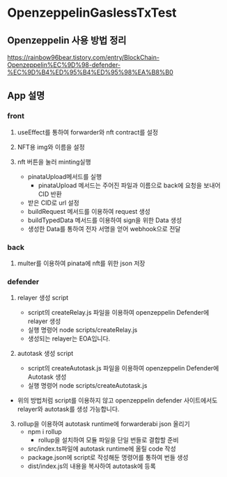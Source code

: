# OpenzeppelinGaslessTxTest

## Openzeppelin 사용 방법 정리

https://rainbow96bear.tistory.com/entry/BlockChain-Openzeppelin%EC%9D%98-defender-%EC%9D%B4%ED%95%B4%ED%95%98%EA%B8%B0

## App 설명
### front

1. useEffect를 통하여 forwarder와 nft contract를 설정

2. NFT용 img와 이름을 설정

3. nft 버튼을 눌러 minting실행
   - pinataUpload메서드를 실행
     - pinataUpload 메서드는 주어진 파일과 이름으로 back에 요청을 보내어 CID 반환
   - 받은 CID로 url 설정
   - buildRequest 메서드를 이용하여 request 생성
   - buildTypedData 메서드를 이용하여 sign을 위한 Data 생성
   - 생성한 Data를 통하여 전자 서명을 얻어 webhook으로 전달

### back

1. multer를 이용하여 pinata에 nft를 위한 json 저장

### defender

1. relayer 생성 script

   - script의 createRelay.js 파일을 이용하여 openzeppelin Defender에 relayer 생성
   - 실행 명령어 node scripts/createRelay.js
   - 생성되는 relayer는 EOA입니다.

2. autotask 생성 script
   - script의 createAutotask.js 파일을 이용하여 openzeppelin Defender에 Autotask 생성
   - 실행 명령어 node scripts/createAutotask.js

- 위의 방법처럼 script를 이용하지 않고 openzeppelin defender 사이트에서도 relayer와 autotask를 생성 가능합니다.

3. rollup을 이용하여 autotask runtime에 forwarderabi json 올리기
   - npm i rollup
     - rollup을 설치하여 모듈 파일을 단일 번들로 결합할 준비
   - src/index.ts파일에 autotask runtime에 올릴 code 작성
   - package.json에 script로 작성해둔 명령어를 통하여 번들 생성
   - dist/index.js의 내용을 복사하여 autotask에 등록
